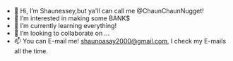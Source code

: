 - 👋 Hi, I’m Shaunessey,but ya'll can call me @ChaunChaunNugget!
- 👀 I’m interested in making some BANK$
- 🌱 I’m currently learning everything!
- 💞️ I’m looking to collaborate on ...
- 📫 You can E-mail me! shaunoasay2000@gmail.com, I check my E-mails all the time.

<!---
ChaunChaun321/ChaunChaun321 is a ✨ special ✨ repository because its `README.md` (this file) appears on your GitHub profile.
You can click the Preview link to take a look at your changes.
--->
